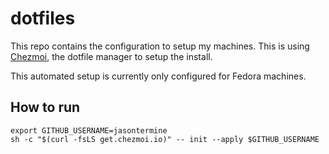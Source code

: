 # dotfiles

This repo contains the configuration to setup my machines. This is using [Chezmoi](https://chezmoi.io), the dotfile manager to setup the install.

This automated setup is currently only configured for Fedora machines.

## How to run

```shell
export GITHUB_USERNAME=jasontermine
sh -c "$(curl -fsLS get.chezmoi.io)" -- init --apply $GITHUB_USERNAME
```
